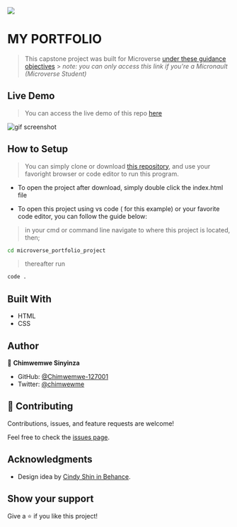 ![](https://img.shields.io/badge/Microverse-blueviolet)

# MY PORTFOLIO

> This capstone project was built for Microverse [under these guidance objectives](https://github.com/microverseinc/curriculum-html-css/blob/main/capstone/html_capstone.md) > _note: you can only access this link if you're a Micronault (Microverse Student)_

## Live Demo
>   You can access the live demo of this repo [here]()

![gif screenshot](./assets/img/Desktop_Version_Preview.gif)

## How to Setup
> You can simply clone or download [this repository](https://github.com/Chimwemwe-127001/microverse_portfolio_project), and use your favoright browser or code editor to run this program.

- To open the project after download, simply double click the index.html file

- To open this project using vs code ( for this example) or your favorite code editor, you can follow the guide below:
> in your cmd or command line navigate to where this project is located, then;
```cmd
cd microverse_portfolio_project 
```
> thereafter run
```cmd
code .
```

## Built With

- HTML
- CSS

## Author

👤 **Chimwemwe Sinyinza**

- GitHub: [@Chimwemwe-127001](https://github.com/Chimwemwe-127001)
- Twitter: [@chimwewme](https://twitter.com/chimwemwe)

## 🤝 Contributing

Contributions, issues, and feature requests are welcome!

Feel free to check the [issues page](../../issues/).

## Acknowledgments
- Design idea by [Cindy Shin in Behance](https://www.behance.net/adagio07).

## Show your support

Give a ⭐️ if you like this project!
